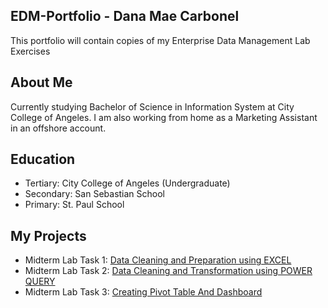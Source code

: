 ## EDM-Portfolio - Dana Mae Carbonel
This portfolio will contain copies of my Enterprise Data Management Lab Exercises

## About Me
Currently studying Bachelor of Science in Information System at City College of Angeles. I am also working from home as a Marketing Assistant in an offshore account.

## Education
- Tertiary: City College of Angeles (Undergraduate)
- Secondary: San Sebastian School
- Primary: St. Paul School

## My Projects
- Midterm Lab Task 1: [Data Cleaning and Preparation using EXCEL](https://github.com/barbieminion/EDM-Portfolio/blob/main/Midterm%20Task%201/README.md)
- Midterm Lab Task 2: [Data Cleaning and Transformation using POWER QUERY](https://github.com/barbieminion/EDM-Portfolio/blob/main/Midterm%20Task%202/README.md)
- Midterm Lab Task 3: [Creating Pivot Table And Dashboard](https://github.com/barbieminion/EDM-Portfolio/tree/main/Midterm%20Lab%20Task3)
